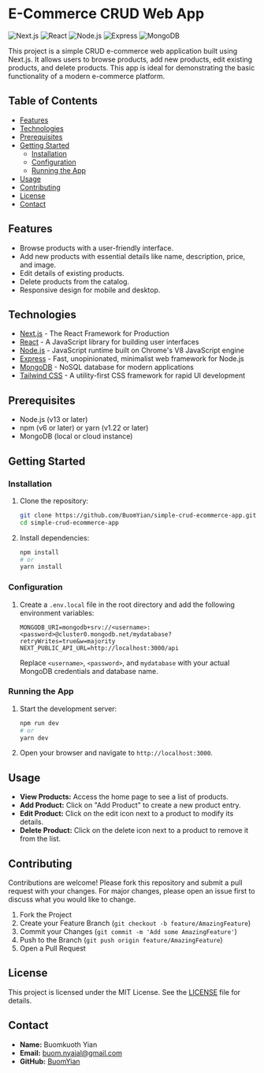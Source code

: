 # E-Commerce CRUD Web App

![Next.js](https://img.shields.io/badge/Next.js-000000?style=for-the-badge&logo=next.js&logoColor=white)
![React](https://img.shields.io/badge/React-20232a?style=for-the-badge&logo=react&logoColor=61dafb)
![Node.js](https://img.shields.io/badge/Node.js-339933?style=for-the-badge&logo=nodedotjs&logoColor=white)
![Express](https://img.shields.io/badge/Express-000000?style=for-the-badge&logo=express&logoColor=white)
![MongoDB](https://img.shields.io/badge/MongoDB-47A248?style=for-the-badge&logo=mongodb&logoColor=white)

This project is a simple CRUD e-commerce web application built using Next.js. It allows users to browse products, add new products, edit existing products, and delete products. This app is ideal for demonstrating the basic functionality of a modern e-commerce platform.

## Table of Contents

- [Features](#features)
- [Technologies](#technologies)
- [Prerequisites](#prerequisites)
- [Getting Started](#getting-started)
  - [Installation](#installation)
  - [Configuration](#configuration)
  - [Running the App](#running-the-app)
- [Usage](#usage)
- [Contributing](#contributing)
- [License](#license)
- [Contact](#contact)

## Features

- Browse products with a user-friendly interface.
- Add new products with essential details like name, description, price, and image.
- Edit details of existing products.
- Delete products from the catalog.
- Responsive design for mobile and desktop.

## Technologies

- [Next.js](https://nextjs.org/) - The React Framework for Production
- [React](https://reactjs.org/) - A JavaScript library for building user interfaces
- [Node.js](https://nodejs.org/) - JavaScript runtime built on Chrome's V8 JavaScript engine
- [Express](https://expressjs.com/) - Fast, unopinionated, minimalist web framework for Node.js
- [MongoDB](https://www.mongodb.com/) - NoSQL database for modern applications
- [Tailwind CSS](https://tailwindcss.com/) - A utility-first CSS framework for rapid UI development

## Prerequisites

- Node.js (v13 or later)
- npm (v6 or later) or yarn (v1.22 or later)
- MongoDB (local or cloud instance)

## Getting Started

### Installation

1. Clone the repository:

   ```bash
   git clone https://github.com/BuomYian/simple-crud-ecommerce-app.git
   cd simple-crud-ecommerce-app
   ```

2. Install dependencies:
   ```bash
   npm install
   # or
   yarn install
   ```

### Configuration

1. Create a `.env.local` file in the root directory and add the following environment variables:

   ```env
   MONGODB_URI=mongodb+srv://<username>:<password>@cluster0.mongodb.net/mydatabase?retryWrites=true&w=majority
   NEXT_PUBLIC_API_URL=http://localhost:3000/api
   ```

   Replace `<username>`, `<password>`, and `mydatabase` with your actual MongoDB credentials and database name.

### Running the App

1. Start the development server:

   ```bash
   npm run dev
   # or
   yarn dev
   ```

2. Open your browser and navigate to `http://localhost:3000`.

## Usage

- **View Products:** Access the home page to see a list of products.
- **Add Product:** Click on "Add Product" to create a new product entry.
- **Edit Product:** Click on the edit icon next to a product to modify its details.
- **Delete Product:** Click on the delete icon next to a product to remove it from the list.

## Contributing

Contributions are welcome! Please fork this repository and submit a pull request with your changes. For major changes, please open an issue first to discuss what you would like to change.

1. Fork the Project
2. Create your Feature Branch (`git checkout -b feature/AmazingFeature`)
3. Commit your Changes (`git commit -m 'Add some AmazingFeature'`)
4. Push to the Branch (`git push origin feature/AmazingFeature`)
5. Open a Pull Request

## License

This project is licensed under the MIT License. See the [LICENSE](LICENSE) file for details.

## Contact

- **Name:** Buomkuoth Yian
- **Email:** buom.nyajal@gmail.com
- **GitHub:** [BuomYian](https://github.com/BuomYian)
